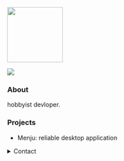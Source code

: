 <img src="https://raw.githubusercontent.com/johainworks/johainworks/main/images/logo.png" height="128">

![](https://komarev.com/ghpvc/?username=johainworks&style=flat-square)

### About
hobbyist devloper.

### Projects
- Menju: reliable desktop application

<details>
<summary>Contact</summary>
  
  - Discord: `Johain#0339`   
  - Email: `johain@courvix.com`
</details>
